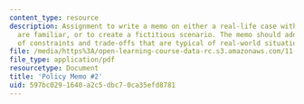```yaml
---
content_type: resource
description: Assignment to write a memo on either a real-life case with which you
  are familiar, or to create a fictitious scenario. The memo should address a variety
  of constraints and trade-offs that are typical of real-world situations.
file: /media/https%3A/open-learning-course-data-rc.s3.amazonaws.com/11-479j-water-and-sanitation-infrastructure-in-developing-countries-spring-2007/597bc0291640a2c5dbc70ca35efd8781_memo2.pdf
file_type: application/pdf
resourcetype: Document
title: 'Policy Memo #2'
uid: 597bc029-1640-a2c5-dbc7-0ca35efd8781
---
```

